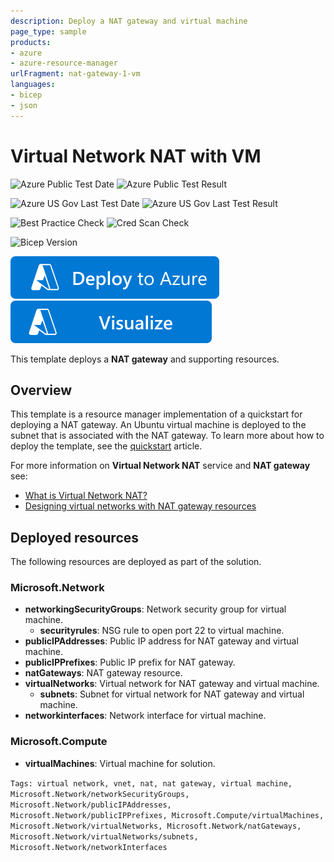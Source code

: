 ```yaml
---
description: Deploy a NAT gateway and virtual machine
page_type: sample
products:
- azure
- azure-resource-manager
urlFragment: nat-gateway-1-vm
languages:
- bicep
- json
---
```

# Virtual Network NAT with VM

![Azure Public Test Date](https://azurequickstartsservice.blob.core.windows.net/badges/quickstarts/microsoft.network/nat-gateway-1-vm/PublicLastTestDate.svg)
![Azure Public Test Result](https://azurequickstartsservice.blob.core.windows.net/badges/quickstarts/microsoft.network/nat-gateway-1-vm/PublicDeployment.svg)

![Azure US Gov Last Test Date](https://azurequickstartsservice.blob.core.windows.net/badges/quickstarts/microsoft.network/nat-gateway-1-vm/FairfaxLastTestDate.svg)
![Azure US Gov Last Test Result](https://azurequickstartsservice.blob.core.windows.net/badges/quickstarts/microsoft.network/nat-gateway-1-vm/FairfaxDeployment.svg)

![Best Practice Check](https://azurequickstartsservice.blob.core.windows.net/badges/quickstarts/microsoft.network/nat-gateway-1-vm/BestPracticeResult.svg)
![Cred Scan Check](https://azurequickstartsservice.blob.core.windows.net/badges/quickstarts/microsoft.network/nat-gateway-1-vm/CredScanResult.svg)

![Bicep Version](https://azurequickstartsservice.blob.core.windows.net/badges/quickstarts/microsoft.network/nat-gateway-1-vm/BicepVersion.svg)

[![Deploy To Azure](https://raw.githubusercontent.com/Azure/azure-quickstart-templates/master/1-CONTRIBUTION-GUIDE/images/deploytoazure.svg?sanitize=true)](https://portal.azure.com/#create/Microsoft.Template/uri/https%3A%2F%2Fraw.githubusercontent.com%2FAzure%2Fazure-quickstart-templates%2Fmaster%2Fquickstarts%2Fmicrosoft.network%2Fnat-gateway-1-vm%2Fazuredeploy.json)
[![Visualize](https://raw.githubusercontent.com/Azure/azure-quickstart-templates/master/1-CONTRIBUTION-GUIDE/images/visualizebutton.svg?sanitize=true)](http://armviz.io/#/?load=https%3A%2F%2Fraw.githubusercontent.com%2FAzure%2Fazure-quickstart-templates%2Fmaster%2Fquickstarts%2Fmicrosoft.network%2Fnat-gateway-1-vm%2Fazuredeploy.json)

This template deploys a **NAT gateway** and supporting resources.

## Overview

This template is a resource manager implementation of a quickstart for deploying a NAT gateway. An Ubuntu virtual machine is deployed to the subnet that is associated with the NAT gateway. To learn more about how to deploy the template, see the [quickstart](https://learn.microsoft.com/azure/virtual-network/quickstart-create-nat-gateway-template) article.

For more information on **Virtual Network NAT** service and **NAT gateway** see:

- [What is Virtual Network NAT?](https://learn.microsoft.com/azure/virtual-network/nat-overview)
- [Designing virtual networks with NAT gateway resources](https://learn.microsoft.com/azure/virtual-network/nat-gateway-resource)

## Deployed resources

The following resources are deployed as part of the solution.

### Microsoft.Network

- **networkingSecurityGroups**: Network security group for virtual machine.
  - **securityrules**: NSG rule to open port 22 to virtual machine.
- **publicIPAddresses**: Public IP address for NAT gateway and virtual machine.
- **publicIPPrefixes**: Public IP prefix for NAT gateway.
- **natGateways**: NAT gateway resource.
- **virtualNetworks**: Virtual network for NAT gateway and virtual machine.
  - **subnets**: Subnet for virtual network for NAT gateway and virtual machine.
- **networkinterfaces**: Network interface for virtual machine.

### Microsoft.Compute

- **virtualMachines**: Virtual machine for solution.

`Tags: virtual network, vnet, nat, nat gateway, virtual machine, Microsoft.Network/networkSecurityGroups, Microsoft.Network/publicIPAddresses, Microsoft.Network/publicIPPrefixes, Microsoft.Compute/virtualMachines, Microsoft.Network/virtualNetworks, Microsoft.Network/natGateways, Microsoft.Network/virtualNetworks/subnets, Microsoft.Network/networkInterfaces`

